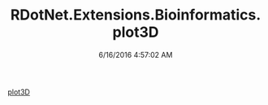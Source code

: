 ﻿---
title: RDotNet.Extensions.Bioinformatics.plot3D
date: 6/16/2016 4:57:02 AM
---

[plot3D](T-RDotNet.Extensions.Bioinformatics.plot3D.plot3D.html)
